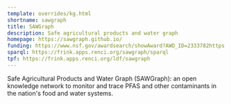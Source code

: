 ```yaml
---
template: overrides/kg.html
shortname: sawgraph
title: SAWGraph
description: Safe agricultural products and water graph
homepage: https://sawgraph.github.io/
funding: https://www.nsf.gov/awardsearch/showAward?AWD_ID=2333782https://www.nsf.gov/awardsearch/showAward?AWD_ID=2333782
sparql: https://frink.apps.renci.org/sawgraph/sparql
tpf: https://frink.apps.renci.org/ldf/sawgraph
---
```


Safe Agricultural Products and Water Graph (SAWGraph): an open knowledge network to monitor and trace PFAS and other contaminants in the nation's food and water systems.
